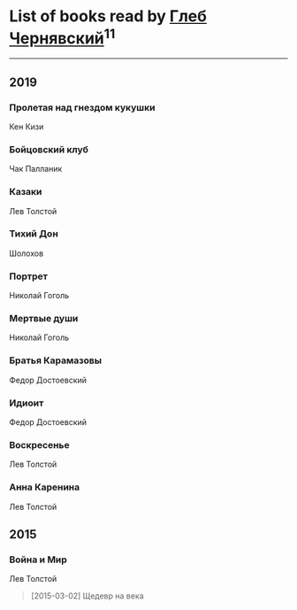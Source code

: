# List of books read by [Глеб Чернявский](https://my.mail.ru/mail/zdbooking/)<sup>11</sup>
---

## 2019

### Пролетая над гнездом кукушки
Кен Кизи


### Бойцовский клуб
Чак Палланик


### Казаки
Лев Толстой


### Тихий Дон
Шолохов


### Портрет
Николай Гоголь


### Мертвые души
Николай Гоголь


### Братья Карамазовы
Федор Достоевский


### Идиоит
Федор Достоевский


### Воскресенье
Лев Толстой


### Анна Каренина
Лев Толстой



## 2015

### Война и Мир
Лев Толстой
> [2015-03-02] Щедевр на века



